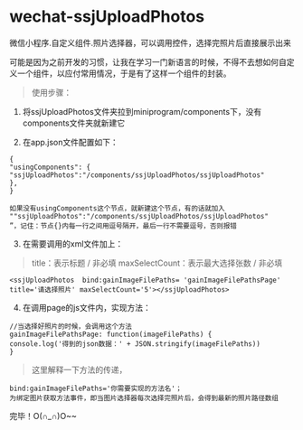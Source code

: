 # wechat-ssjUploadPhotos
微信小程序.自定义组件.照片选择器，可以调用控件，选择完照片后直接展示出来


可能是因为之前开发的习惯，让我在学习一门新语言的时候，不得不去想如何自定义一个组件，以应付常用情况，于是有了这样一个组件的封装。

>  使用步骤：

1. 将ssjUploadPhotos文件夹拉到miniprogram/components下，没有components文件夹就新建它

2. 在app.json文件配置如下：

```
{
"usingComponents": {
"ssjUploadPhotos":"/components/ssjUploadPhotos/ssjUploadPhotos"
},
}
```
```
如果没有usingComponents这个节点，就新建这个节点，有的话就加入    ""ssjUploadPhotos":"/components/ssjUploadPhotos/ssjUploadPhotos"
”，记住：节点{}内每一行之间用逗号隔开，最后一行不需要逗号，否则报错
```
3. 在需要调用的xml文件加上：

>title：表示标题 /  非必填
maxSelectCount：表示最大选择张数 / 非必填

```
<ssjUploadPhotos  bind:gainImageFilePaths= 'gainImageFilePathsPage' title='请选择照片' maxSelectCount='5'></ssjUploadPhotos>

```
4. 在调用page的js文件内，实现方法：

```
//当选择好照片的时候，会调用这个方法
gainImageFilePathsPage: function(imageFilePaths) {
console.log('得到的json数据：' + JSON.stringify(imageFilePaths))
}
```

>这里解释一下方法的传递，
```
bind:gainImageFilePaths='你需要实现的方法名'；
为绑定图片获取方法事件，即当图片选择器每次选择完照片后，会得到最新的照片路径数组

```
完毕！O(∩_∩)O~~
